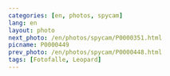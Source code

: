 ```yaml
---
categories: [en, photos, spycam]
lang: en
layout: photo
next_photo: /en/photos/spycam/P0000351.html
picname: P0000449
prev_photo: /en/photos/spycam/P0000448.html
tags: [Fotofalle, Leopard]
---
```

